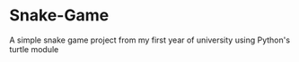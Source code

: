 # Snake-Game
A simple snake game project from my first year of university using Python's turtle module
